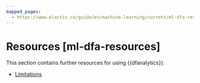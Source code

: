 ```yaml
---
mapped_pages:
  - https://www.elastic.co/guide/en/machine-learning/current/ml-dfa-resources.html
---
```


# Resources [ml-dfa-resources]

This section contains further resources for using {{dfanalytics}}.

* [Limitations](ml-dfa-limitations.md)
